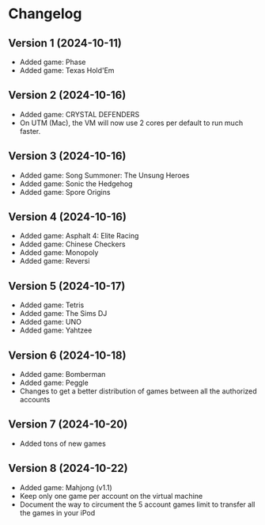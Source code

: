 # Changelog
## Version 1 (2024-10-11)
- Added game: Phase
- Added game: Texas Hold'Em

## Version 2 (2024-10-16)
- Added game: CRYSTAL DEFENDERS
- On UTM (Mac), the VM will now use 2 cores per default to run much faster.

## Version 3 (2024-10-16)
- Added game: Song Summoner: The Unsung Heroes
- Added game: Sonic the Hedgehog
- Added game: Spore Origins

## Version 4 (2024-10-16)
- Added game: Asphalt 4: Elite Racing
- Added game: Chinese Checkers
- Added game: Monopoly
- Added game: Reversi

## Version 5 (2024-10-17)
- Added game: Tetris
- Added game: The Sims DJ
- Added game: UNO
- Added game: Yahtzee

## Version 6 (2024-10-18)
- Added game: Bomberman
- Added game: Peggle
- Changes to get a better distribution of games between all the authorized accounts

## Version 7 (2024-10-20)
- Added tons of new games

## Version 8 (2024-10-22)
- Added game: Mahjong (v1.1)
- Keep only one game per account on the virtual machine
- Document the way to circument the 5 account games limit to transfer all the games in your iPod
